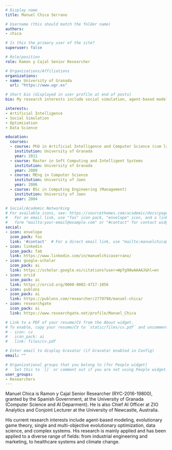 ```yaml
---
# Display name
title: Manuel Chica Serrano

# Username (this should match the folder name)
authors:
- chica

# Is this the primary user of the site?
superuser: false

# Role/position
role: Ramon y Cajal Senior Researcher

# Organizations/Affiliations
organizations:
- name: University of Granada
  url: "https://www.ugr.es"

# Short bio (displayed in user profile at end of posts)
bio: My research interests include social simulation, agent-based modeling, evolutionary computation, and data science.

interests:
- Artificial Intelligence
- Social Simulation
- Optimization
- Data Science

education:
  courses:
  - course: PhD in Artificial Intelligence and Computer Science (cum laude)
    institution: University of Granada
    year: 2011
  - course: Master in Soft Computing and Intelligent Systems
    institution: University of Granada
    year: 2009
  - course: MEng in Computer Science
    institution: University of Jaen
    year: 2006
  - course: BSc in Computing Engineering (Management)
    institution: University of Jaen
    year: 2004

# Social/Academic Networking
# For available icons, see: https://sourcethemes.com/academic/docs/page-builder/#icons
#   For an email link, use "fas" icon pack, "envelope" icon, and a link in the
#   form "mailto:your-email@example.com" or "#contact" for contact widget.
social:
- icon: envelope
  icon_pack: fas
  link: '#contact'  # For a direct email link, use "mailto:manuelchica@ugr.es".
- icon: linkedin
  icon_pack: fab
  link: https://www.linkedin.com/in/manuelchicaserrano/
- icon: google-scholar
  icon_pack: ai
  link: https://scholar.google.es/citations?user=WpTg90wAAAAJ&hl=en
- icon: orcid
  icon_pack: ai
  link: https://orcid.org/0000-0002-4717-1056
- icon: publons
  icon_pack: ai
  link: https://publons.com/researcher/2779798/manuel-chica/
- icon: researchgate
  icon_pack: ai
  link: https://www.researchgate.net/profile/Manuel_Chica

# Link to a PDF of your resume/CV from the About widget.
# To enable, copy your resume/CV to `static/files/cv.pdf` and uncomment the lines below.
# - icon: cv
#   icon_pack: ai
#   link: files/cv.pdf

# Enter email to display Gravatar (if Gravatar enabled in Config)
email: ""

# Organizational groups that you belong to (for People widget)
#   Set this to `[]` or comment out if you are not using People widget.
user_groups:
- Researchers
---
```


Manuel Chica is Ramon y Cajal Senior Researcher (RYC-2016-19800), granted by the Spanish Government, at the University of Granada (Computer Science and AI Deparment). He is also Chief AI Officer at ZIO Analytics and Conjoint Lecturer at the University of Newcastle, Australia. 

His current research interests include agent-based modeling, evolutionary game theory, single and multi-objective evolutionary optimization, data science, and complex systems. His research is mainly applied and has been applied to a diverse range of fields: from industrial engineering and marketing, to healthcare systems and climate change.
